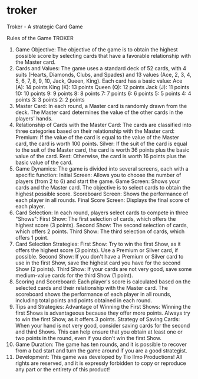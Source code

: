 # troker
Troker - A strategic Card Game 

Rules of the Game TROKER
1. Game Objective:
The objective of the game is to obtain the highest possible score by selecting cards that have a favorable relationship with the Master card.
2. Cards and Values:
The game uses a standard deck of 52 cards, with 4 suits (Hearts, Diamonds, Clubs, and Spades) and 13 values (Ace, 2, 3, 4, 5, 6, 7, 8, 9, 10, Jack, Queen, King).
Each card has a basic value:
Ace (A): 14 points
King (K): 13 points
Queen (Q): 12 points
Jack (J): 11 points
10: 10 points
9: 9 points
8: 8 points
7: 7 points
6: 6 points
5: 5 points
4: 4 points
3: 3 points
2: 2 points
3. Master Card:
In each round, a Master card is randomly drawn from the deck.
The Master card determines the value of the other cards in the players' hands.
4. Relationship of Cards with the Master Card:
The cards are classified into three categories based on their relationship with the Master card:
Premium: If the value of the card is equal to the value of the Master card, the card is worth 100 points.
Silver: If the suit of the card is equal to the suit of the Master card, the card is worth 36 points plus the basic value of the card.
Rest: Otherwise, the card is worth 16 points plus the basic value of the card.
5. Game Dynamics:
The game is divided into several screens, each with a specific function:
Initial Screen: Allows you to choose the number of players (from 2 to 6) and start the game.
Game Screen: Shows your cards and the Master card. The objective is to select cards to obtain the highest possible score.
Scoreboard Screen: Shows the performance of each player in all rounds.
Final Score Screen: Displays the final score of each player.
6. Card Selection:
In each round, players select cards to compete in three "Shows":
First Show: The first selection of cards, which offers the highest score (3 points).
Second Show: The second selection of cards, which offers 2 points.
Third Show: The third selection of cards, which offers 1 point.
7. Card Selection Strategies:
First Show: Try to win the first Show, as it offers the highest score (3 points). Use a Premium or Silver card, if possible.
Second Show: If you don't have a Premium or Silver card to use in the first Show, save the highest card you have for the second Show (2 points).
Third Show: If your cards are not very good, save some medium-value cards for the third Show (1 point).
8. Scoring and Scoreboard:
Each player's score is calculated based on the selected cards and their relationship with the Master card.
The scoreboard shows the performance of each player in all rounds, including total points and points obtained in each round.
9. Tips and Strategies:
Advantage of Winning the First Shows: Winning the first Shows is advantageous because they offer more points. Always try to win the first Show, as it offers 3 points.
Strategy of Saving Cards: When your hand is not very good, consider saving cards for the second and third Shows. This can help ensure that you obtain at least one or two points in the round, even if you don't win the first Show.
10. Game Duration:
The game has ten rounds, and it is possible to recover from a bad start and turn the game around if you are a good strategist.
11. Development:
This game was developed by Tio Ilmo Productions! All rights are reserved, and it is expressly forbidden to copy or reproduce any part or the entirety of this product!
